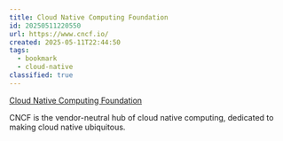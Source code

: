 ```yaml
---
title: Cloud Native Computing Foundation
id: 20250511220550
url: https://www.cncf.io/
created: 2025-05-11T22:44:50
tags:
  - bookmark
  - cloud-native
classified: true
---
```

[Cloud Native Computing Foundation](https://www.cncf.io/)

CNCF is the vendor-neutral hub of cloud native computing, dedicated to making cloud native ubiquitous.